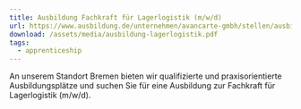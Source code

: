 ```yaml
---
title: Ausbildung Fachkraft für Lagerlogistik (m/w/d)
url: https://www.ausbildung.de/unternehmen/avancarte-gmbh/stellen/ausbildung-fachkraft-fuer-lagerlogistik-m-w-d/b0dc9829-a7ba-4364-88d3-7bb856d8c271/
download: /assets/media/ausbildung-lagerlogistik.pdf
tags:
  - apprenticeship
---
```

An unserem Standort Bremen bieten wir qualifizierte und praxisorientierte Ausbildungsplätze und suchen Sie für eine Ausbildung zur Fachkraft für Lagerlogistik (m/w/d).
